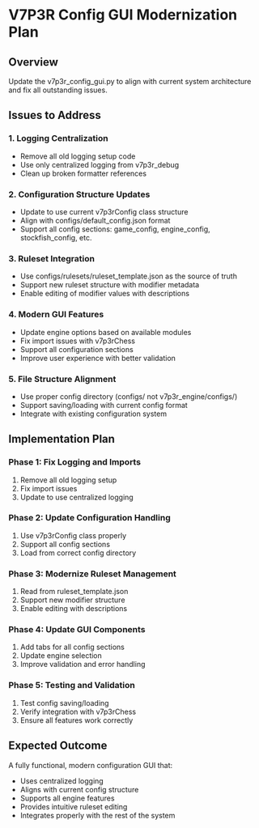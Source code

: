 # V7P3R Config GUI Modernization Plan

## Overview
Update the v7p3r_config_gui.py to align with current system architecture and fix all outstanding issues.

## Issues to Address

### 1. Logging Centralization
- Remove all old logging setup code
- Use only centralized logging from v7p3r_debug
- Clean up broken formatter references

### 2. Configuration Structure Updates
- Update to use current v7p3rConfig class structure
- Align with configs/default_config.json format
- Support all config sections: game_config, engine_config, stockfish_config, etc.

### 3. Ruleset Integration
- Use configs/rulesets/ruleset_template.json as the source of truth
- Support new ruleset structure with modifier metadata
- Enable editing of modifier values with descriptions

### 4. Modern GUI Features
- Update engine options based on available modules
- Fix import issues with v7p3rChess
- Support all configuration sections
- Improve user experience with better validation

### 5. File Structure Alignment
- Use proper config directory (configs/ not v7p3r_engine/configs/)
- Support saving/loading with current config format
- Integrate with existing configuration system

## Implementation Plan

### Phase 1: Fix Logging and Imports
1. Remove all old logging setup
2. Fix import issues
3. Update to use centralized logging

### Phase 2: Update Configuration Handling
1. Use v7p3rConfig class properly
2. Support all config sections
3. Load from correct config directory

### Phase 3: Modernize Ruleset Management
1. Read from ruleset_template.json
2. Support new modifier structure
3. Enable editing with descriptions

### Phase 4: Update GUI Components
1. Add tabs for all config sections
2. Update engine selection
3. Improve validation and error handling

### Phase 5: Testing and Validation
1. Test config saving/loading
2. Verify integration with v7p3rChess
3. Ensure all features work correctly

## Expected Outcome
A fully functional, modern configuration GUI that:
- Uses centralized logging
- Aligns with current config structure
- Supports all engine features
- Provides intuitive ruleset editing
- Integrates properly with the rest of the system
